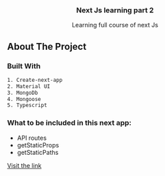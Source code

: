 <p align="center">
  <h3 align="center">Next Js learning part 2</h3>

  <p align="center">
    Learning full course of next Js
  </p>
</p>

## About The Project

### Built With

  ```sh
  1. Create-next-app
  2. Material UI
  3. MongoDb
  4. Mongoose
  5. Typescript
  ```
### What to be included in this next app:

* API routes
* getStaticProps
* getStaticPaths

<a href="https://next-js-learning-etengstrx-james15394.vercel.app/">Visit the link</a>


